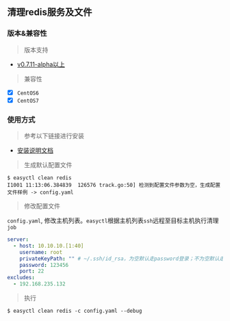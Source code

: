 ## 清理redis服务及文件

### 版本&兼容性

> 版本支持

- [v0.7.11-alpha以上](https://github.com/weiliang-ms/easyctl/releases/)

> 兼容性

- [x] `CentOS6`
- [x] `CentOS7`

### 使用方式

> 参考以下链接进行安装

- [安装说明文档](../-安装文档/README.md)

> 生成默认配置文件

```shell
$ easyctl clean redis
I1001 11:13:06.384839  126576 track.go:50] 检测到配置文件参数为空，生成配置文件样例 -> config.yaml
```

> 修改配置文件

`config.yaml`, 修改主机列表。`easyctl`根据主机列表`ssh`远程至目标主机执行清理`job`

```yaml
server:
  - host: 10.10.10.[1:40]
    username: root
    privateKeyPath: "" # ~/.ssh/id_rsa，为空默认走password登录；不为空默认走密钥登录
    password: 123456
    port: 22
excludes:
  - 192.168.235.132
```

> 执行

```shell
$ easyctl clean redis -c config.yaml --debug
```